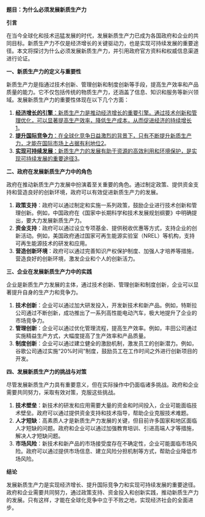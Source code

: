 
**题目：为什么必须发展新质生产力**

**引言**

在当今全球化和技术迅猛发展的时代，发展新质生产力已成为各国政府和企业的共同目标。新质生产力不仅是经济增长的关键驱动力，也是实现可持续发展的重要途径。本文将探讨为什么必须发展新质生产力，并引用政府官方资料和权威信息渠道进行论证。

**一、新质生产力的定义与重要性**

新质生产力是指通过技术创新、管理创新和制度创新等手段，提高生产效率和产品质量的能力。它不仅包括传统的物质生产力，还涵盖了信息、知识和服务等新兴领域。发展新质生产力的重要性体现在以下几个方面：

1. [**经济增长的引擎**：新质生产力是推动经济增长的重要引擎。通过技术创新和管理优化，可以显著提高生产效率，降低生产成本，从而促进经济的持续增长](https://www.fda.gov/media/145785/download)[1](https://www.fda.gov/media/145785/download)。
2. [**提升国际竞争力**：在全球化竞争日益激烈的背景下，只有不断提升新质生产力，才能在国际市场上占据有利地位](https://www.fda.gov/media/145785/download)[2](https://www.nrel.gov/)。
3. [**实现可持续发展**：新质生产力的发展有助于资源的高效利用和环境保护，是实现可持续发展的重要途径](https://www.fda.gov/media/145785/download)[3](https://www.fda.gov/media/141235/download)。

**二、政府在发展新质生产力中的角色**

政府在推动新质生产力发展中扮演着至关重要的角色。通过制定政策、提供资金支持和营造良好的创新环境，政府可以有效促进新质生产力的发展。

1. **政策支持**：政府可以通过制定和实施一系列政策，鼓励企业进行技术创新和管理创新。例如，中国政府在《国家中长期科学和技术发展规划纲要》中明确提出，要大力发展新质生产力。
2. **资金支持**：政府可以通过设立专项基金、提供税收优惠等方式，支持企业的创新活动。例如，美国政府通过国家可再生能源实验室（NREL）等机构，支持可再生能源技术的研发和应用。
3. **营造创新环境**：政府可以通过完善知识产权保护制度、加强人才培养等措施，营造良好的创新环境，激发企业和个人的创新活力。

**三、企业在发展新质生产力中的实践**

企业是新质生产力发展的主体，通过技术创新、管理创新和制度创新，企业可以显著提升自身的生产力和竞争力。

1. **技术创新**：企业可以通过加大研发投入，开发新技术和新产品。例如，特斯拉公司通过不断创新，成功推出了一系列高性能电动汽车，极大地提升了企业的市场竞争力。
2. **管理创新**：企业可以通过优化管理流程，提高生产效率。例如，丰田公司通过实施精益生产方式，大幅度提高了生产效率和产品质量。
3. **制度创新**：企业可以通过建立健全的激励机制，激发员工的创新潜力。例如，谷歌公司通过实施“20%时间”制度，鼓励员工在工作时间之外进行创新项目的开发。

**四、发展新质生产力的挑战与对策**

尽管发展新质生产力具有重要意义，但在实际操作中仍面临诸多挑战。政府和企业需要共同努力，采取有效对策，克服这些挑战。

1. **技术壁垒**：新技术的研发和应用需要大量的资金和时间投入，企业可能面临技术壁垒。政府可以通过提供资金支持和技术指导，帮助企业克服技术难题。
2. **人才短缺**：高素质人才是新质生产力发展的关键，但目前许多国家和地区面临人才短缺的问题。政府和企业可以通过加强教育培训、引进高端人才等措施，解决人才短缺问题。
3. **市场风险**：新技术和新产品的市场接受度存在不确定性，企业可能面临市场风险。政府可以通过提供市场信息、建立风险分担机制等方式，帮助企业降低市场风险。

**结论**

发展新质生产力是实现经济增长、提升国际竞争力和实现可持续发展的重要途径。政府和企业需要共同努力，通过政策支持、资金投入和创新实践，推动新质生产力的发展。只有这样，才能在全球化竞争中立于不败之地，实现经济社会的全面进步。
